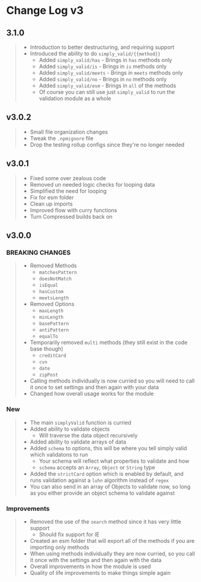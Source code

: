 # Change Log v3

## 3.1.0

> - Introduction to better destructuring, and requiring support
> - Introduced the ability to do `simply_valid/{{method}}`
>   - Added `simply_valid/has` - Brings in `has` methods only
>   - Added `simply_valid/is` - Brings in `is` methods only
>   - Added `simply_valid/meets` - Brings in `meets` methods only
>   - Added `simply_valid/no` - Brings in `no` methods only
>   - Added `simply_valid/esm` - Brings in `all` of the methods
>   - Of course you can still use just `simply_valid` to run the validation module as a whole

## v3.0.2

> - Small file organization changes
> - Tweak the `.npmignore` file
> - Drop the testing rollup configs since they're no longer needed

## v3.0.1

> - Fixed some over zealous code
> - Removed un needed logic checks for looping data
> - Simplified the need for looping
> - Fix for esm folder
> - Clean up imports
> - Improved flow with curry functions
> - Turn Compressed builds back on

## v3.0.0

### BREAKING CHANGES
> - Removed Methods
>   - `matchesPattern`
>   - `doesNotMatch`
>   - `isEqual`
>   - `hasCustom`
>   - `meetsLength`
> - Removed Options
>   - `maxLength`
>   - `minLength`
>   - `basePattern`
>   - `antiPattern`
>   - `equalTo`
> - Temporarily removed `multi` methods (they still exist in the code base though)
>   - `creditCard`
>   - `cvn`
>   - `date`
>   - `zipPost`
> - Calling methods individually is now curried so you will need to call it once to set settings and then again with your data
> - Changed how overall usage works for the module

### New

> - The main `simplyValid` function is curried
> - Added ability to validate objects
>   - Will traverse the data object recursively
> - Added ability to validate arrays of data
> - Added `schema` to options, this will be where you tell simply valid which validatons to run
>   - Your schema will reflect what properties to validate and how
>   - `schema` accepts an `Array`, `Object` or `String` type
> - Added the `strictCard` option which is enabled by default, and runs validation against a `luhn` algorithm instead of `regex`
> - You can also send in an array of Objects to validate now, so long as you either provide an object schema to validate against

### Improvements

> - Removed the use of the `search` method since it has very little support
>    - Should fix support for IE
> - Created an esm folder that will export all of the methods if you are importing only methods
> - When using methods individually they are now curried, so you call it once with the settings and then again with the data
> - Overall improvements in how the module is used
> - Quality of life improvements to make things simple again